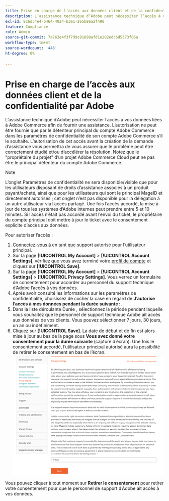 ```yaml
---
title: Prise en charge de l’accès aux données client et de la confidentialité par Adobe
description: L’assistance technique d’Adobe peut nécessiter l’accès à vos données liées à Adobe Commerce afin de fournir une assistance. L’autorisation ne peut être fournie que par le détenteur principal du compte Adobe Commerce dans les paramètres de confidentialité de son compte Adobe Commerce s’il le souhaite. L’autorisation de cet accès avant la création de la demande d’assistance vous permettra de vous assurer que le problème peut être correctement étudié et/ou d’accélérer la résolution. Notez que le "propriétaire du projet" d’un projet Adobe Commerce Cloud peut ne pas être le principal détenteur du compte Adobe Commerce.
exl-id: 8c6dc4e4-b464-4024-b3e1-265b8ea2f490
feature: Compliance
role: Admin
source-git-commit: 7a763e4f3f7d9c81898afd1e202edc6d5373f06a
workflow-type: tm+mt
source-wordcount: '446'
ht-degree: 0%

---
```


# Prise en charge de l’accès aux données client et de la confidentialité par Adobe

L’assistance technique d’Adobe peut nécessiter l’accès à vos données liées à Adobe Commerce afin de fournir une assistance. L’autorisation ne peut être fournie que par le détenteur principal du compte Adobe Commerce dans les paramètres de confidentialité de son compte Adobe Commerce s’il le souhaite. L’autorisation de cet accès avant la création de la demande d’assistance vous permettra de vous assurer que le problème peut être correctement étudié et/ou d’accélérer la résolution. Notez que le &quot;propriétaire du projet&quot; d’un projet Adobe Commerce Cloud peut ne pas être le principal détenteur du compte Adobe Commerce.

>[!NOTE]
>
>L’onglet Paramètres de confidentialité ne sera disponible/visible que pour les utilisateurs disposant de droits d’assistance associés à un produit payant/acheté, ainsi que pour les utilisateurs qui sont le principal MageID et directement autorisés ; cet onglet n’est pas disponible pour la délégation à un autre utilisateur via l’accès partagé. Une fois l’accès accordé, la mise à jour de tous les systèmes d’Adobe internes peut prendre entre 5 et 10 minutes. Si l’accès n’était pas accordé avant l’envoi du ticket, le propriétaire du compte principal doit mettre à jour le ticket avec le consentement explicite d’accès aux données.

Pour autoriser l’accès :

1. [Connectez-vous à ](https://account.magento.com/customer/account/login) en tant que support autorisé pour l’utilisateur principal.
1. Sur la page **[!UICONTROL My Account]** > **[!UICONTROL Account Settings]**, vérifiez que vous avez terminé votre [profil de compte](https://account.magento.com/customer/account/edit) et cliquez sur **[!UICONTROL Save]**.
1. Sur la page **[!UICONTROL My Account]** > **[!UICONTROL Account Settings]** > **[!UICONTROL Privacy Settings]**. Vous verrez un formulaire de consentement pour accorder au personnel du support technique d’Adobe l’accès à vos données.
1. Après avoir consulté les informations sur les paramètres de confidentialité, choisissez de cocher la case en regard de **J’autorise l’accès à mes données pendant la durée suivante :**.
1. Dans la liste déroulante Durée , sélectionnez la période pendant laquelle vous souhaitez que le personnel de support technique Adobe ait accès aux données de vos clients. Vous pouvez sélectionner 7 jours, 30 jours, un an ou indéfiniment.
1. Cliquez sur **[!UICONTROL Save]**. La date de début et de fin est alors mise à jour au bas de la page sous **Vous avez donné votre consentement pour la durée suivante** (capture d’écran). Une fois le consentement accordé, l’utilisateur principal autorisé aura la possibilité de retirer le consentement en bas de l’écran.
   ![magento-account-privacy-settings.png](assets/magento-account-privacy-settings.png)

Vous pouvez cliquer à tout moment sur **Retirer le consentement** pour retirer votre consentement pour que le personnel de support d’Adobe ait accès à vos données.
